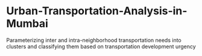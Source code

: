 # Urban-Transportation-Analysis-in-Mumbai
Parameterizing inter and intra-neighborhood transportation needs into clusters and classifying them based on transportation development urgency
